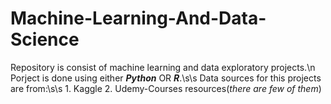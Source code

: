 # Machine-Learning-And-Data-Science #

Repository is consist of machine learning and data exploratory projects.\n
Porject is done using either ***Python*** OR ***R***.\s\s
Data sources for this projects are from:\s\s
    1. Kaggle 
    2. Udemy-Courses resources(*there are few of them*)